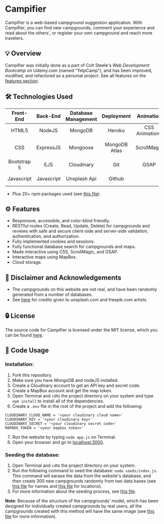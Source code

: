 # Campifier
Campifier is a web-based campground suggestion application. With Campifier, you can find new campgrounds, comment your experience and read about the others', or register your own campground and reach more travelers.


## 💡 Overview
Campifier was initially done as a part of Colt Steele's *Web Development Bootcamp* on Udemy.com (named "YelpCamp"), and has been improved, modified, and refactored as a personal project. See all features on the [features section](https://github.com/Ghazalmir/Campifier/blob/main/README.md#%EF%B8%8F-features).


## 🛠 Technologies Used


| Front-End  | Back-End | Database Management | Deployment | Animation | Graphics | Other
| :-------------: | :-------------: | :-------------: | :-------------: | :-------------: | :-------------: |  :-------------: |
| HTML5  | NodeJS  | MongoDB  | Heroku  | CSS Animations | Figma | MapBox for Maps
| CSS | ExpressJS  | Mongoose  | MongoDB Atlas  | ScrollMagic | Unsplash API | PassportJS for Authentication
| Bootstrap 5 | EJS | Cloudinary  | Git  | GSAP | Freepik | Joi for Data Validation 
| Javascript | Javascript | Unsplash Api  | Github  | | Font Awesome
- Plus 20+ npm packages used (see [this file](https://github.com/Ghazalmir/Campifier/blob/main/package.json)).

## ⚙️ Features 
- Responsive, accessible, and color-blind friendly.
- RESTful routes (Create, Read, Update, Delete) for campgrounds and reviews with safe and secure client-side and server-side validation, authentication, and authorization.
- Fully implemented cookies and sessions.
- Fully functional database search for campgrounds and maps.
- Made interactive using CSS, ScrollMagic, and GSAP.
- Interactive maps using MapBox.
- Cloud storage. 

## 📣  Disclaimer and Acknowledgements
- The campgrounds on this website are not real, and have been randomly generated from a number of databases.
- See [here]() for credits given to unsplash.com and freepik.com artists.

## 🔒 License
The source code for Campifier is licensed under the MIT license, which you can be found [here](https://github.com/Ghazalmir/Campifier/blob/main/LICENSE.md).

## 🚀  Code Usage
### Installation:
1. Fork this repository. 
2. Make sure you have MongoDB and nodeJS installed.
3. Create a Cloudinary account to get an API key and secret code.
4. Create a MapBox account and get the map token. 
5. Open Terminal and `cd`to the project directory on your system and type `npm install` to install all of the dependencies.
6. Create a `.env` file in the root of the project and add the following:
 ```
CLOUDINARY_CLOUD_NAME = '<your cloudinary cloud name>'
CLOUDINARY_KEY = '<your cloudinary key>'
CLOUDINARY_SECRET = '<your cloudinary secret code>'
MAPBOX_TOKEN = '<your mapbox token>'
```
7. Run the website by typing `node app.js` on Terminal.
8. Open your browser and go to [localhost:3000](http://localhost:3000/).


### Seeding the database:
1. Open Terminal and `cd`to the project directory on your system.
2. Run the following command to seed the database: `node seeds/index.js`. This command will earase the data from the website's database, and then create 300 new campgrounds randomly from two data bases (see [this file](https://github.com/Ghazalmir/Campifier/blob/main/seeds/seedHelpers.js) for names and [this file](https://github.com/Ghazalmir/Campifier/blob/main/seeds/cities.js) for locations). 
3. For more information about the seeding process, see [this file](https://github.com/Ghazalmir/Campifier/blob/main/seeds/index.js).

**Note**: Because of the structure of the campgrounds’ model, which has been designed for individually created campgrounds by real users, all the campgrounds created with this method will have the same image (see [this file](https://github.com/Ghazalmir/Campifier/blob/main/models/campground.js) for more information).
